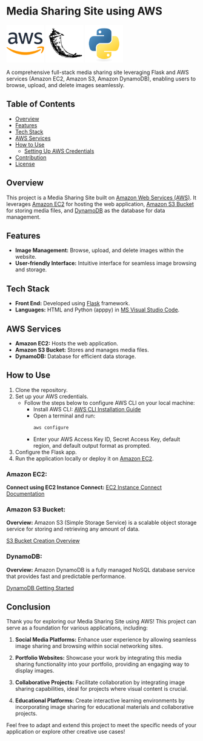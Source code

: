 # Media Sharing Site using AWS

<img src="https://raw.githubusercontent.com/devicons/devicon/master/icons/amazonwebservices/amazonwebservices-original-wordmark.svg" alt="Amazon Logo" width="100" height="100"/> <img src="https://raw.githubusercontent.com/devicons/devicon/master/icons/flask/flask-original.svg" alt="Flask Logo" width="100" height="100"/> <img src="https://raw.githubusercontent.com/devicons/devicon/master/icons/python/python-original.svg" alt="Python Logo" width="100" height="100"/> 






A comprehensive full-stack media sharing site leveraging Flask and AWS services (Amazon EC2, Amazon S3, Amazon DynamoDB), enabling users to browse, upload, and delete images seamlessly.

## Table of Contents
- [Overview](#overview)
- [Features](#features)
- [Tech Stack](#tech-stack)
- [AWS Services](#aws-services)
- [How to Use](#how-to-use)
  - [Setting Up AWS Credentials](#setting-up-aws-credentials)
- [Contribution](#contribution)
- [License](#license)

## Overview
This project is a Media Sharing Site built on [Amazon Web Services (AWS)](https://aws.amazon.com/). It leverages [Amazon EC2](https://aws.amazon.com/ec2/) for hosting the web application, [Amazon S3 Bucket](https://aws.amazon.com/s3/) for storing media files, and [DynamoDB](https://aws.amazon.com/dynamodb/) as the database for data management.

## Features
- **Image Management:** Browse, upload, and delete images within the website.
- **User-friendly Interface:** Intuitive interface for seamless image browsing and storage.

## Tech Stack
- **Front End:** Developed using [Flask](https://palletsprojects.com/p/flask/) framework.
- **Languages:** HTML and Python (apppy) in [MS Visual Studio Code](https://code.visualstudio.com/).

## AWS Services
- **Amazon EC2:** Hosts the web application.
- **Amazon S3 Bucket:** Stores and manages media files.
- **DynamoDB:** Database for efficient data storage.

## How to Use
1. Clone the repository.
2. Set up your AWS credentials.
   - Follow the steps below to configure AWS CLI on your local machine:
     - Install AWS CLI: [AWS CLI Installation Guide](https://docs.aws.amazon.com/cli/latest/userguide/install-cliv2.html)
     - Open a terminal and run:
       ```bash
       aws configure
       ```
     - Enter your AWS Access Key ID, Secret Access Key, default region, and default output format as prompted.
3. Configure the Flask app.
4. Run the application locally or deploy it on [Amazon EC2](https://aws.amazon.com/ec2/).

### Amazon EC2:

**Connect using EC2 Instance Connect:**
[EC2 Instance Connect Documentation](https://docs.aws.amazon.com/AWSEC2/latest/UserGuide/Connect-using-EC2-Instance-Connect.html)

### Amazon S3 Bucket:

**Overview:**
Amazon S3 (Simple Storage Service) is a scalable object storage service for storing and retrieving any amount of data.

[S3 Bucket Creation Overview](https://docs.aws.amazon.com/AmazonS3/latest/userguide/create-bucket-overview.html)

### DynamoDB:

**Overview:**
Amazon DynamoDB is a fully managed NoSQL database service that provides fast and predictable performance.

[DynamoDB Getting Started](https://docs.aws.amazon.com/amazondynamodb/latest/developerguide/getting-started-step-1.html)


## Conclusion

Thank you for exploring our Media Sharing Site using AWS! This project can serve as a foundation for various applications, including:

1. **Social Media Platforms:** Enhance user experience by allowing seamless image sharing and browsing within social networking sites.

2. **Portfolio Websites:** Showcase your work by integrating this media sharing functionality into your portfolio, providing an engaging way to display images.

3. **Collaborative Projects:** Facilitate collaboration by integrating image sharing capabilities, ideal for projects where visual content is crucial.

4. **Educational Platforms:** Create interactive learning environments by incorporating image sharing for educational materials and collaborative projects.

Feel free to adapt and extend this project to meet the specific needs of your application or explore other creative use cases!



